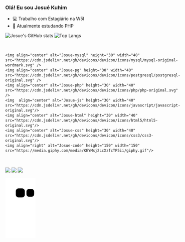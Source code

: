 ### Olá! Eu sou Josué Kuhim

- 💻 Trabalho com Estagiário na W5I
- 🌱 Atualmente estudando PHP

![Josue's GitHub stats](https://github-readme-stats.vercel.app/api?username=josuerkuhim&show_icons=true&theme=tokyonight&rank_icon=github)
![Top Langs](https://github-readme-stats.vercel.app/api/top-langs/?username=josuerkuhim&theme=tokyonight&size_weight=0.5&count_weight=0.5)


<div style="display: inline-block"><br>
    
    <img align="center" alt="Josue-mysql" height="30" width="40" src="https://cdn.jsdelivr.net/gh/devicons/devicon/icons/mysql/mysql-original-wordmark.svg" />
    <img align="center" alt="Josue-pg" height="30" width="40" src="https://cdn.jsdelivr.net/gh/devicons/devicon/icons/postgresql/postgresql-original.svg" />
    <img align="center" alt="Josue-php" height="30" width="40" src="https://cdn.jsdelivr.net/gh/devicons/devicon/icons/php/php-original.svg" />
    <img  align="center" alt="Josue-js" height="30" width="40" src="https://cdn.jsdelivr.net/gh/devicons/devicon/icons/javascript/javascript-original.svg"/>
    <img align="center" alt="Josue-html" height="30" width="40" src="https://cdn.jsdelivr.net/gh/devicons/devicon/icons/html5/html5-original.svg"/>
    <img align="center" alt="Josue-css" height="30" width="40" src="https://cdn.jsdelivr.net/gh/devicons/devicon/icons/css3/css3-original.svg"/> 
    <img align="right" alt="Josue-code" height="150" width="150" src="https://media.giphy.com/media/KEYMsj2LcXzfcTP5ii/giphy.gif"/>
</div>

##

<div> 
    <a href="https://www.instagram.com/_josue.k_/" target="_blank"><img src="https://img.shields.io/badge/-Instagram-%23E4405F?style=for-the-badge&logo=instagram&logoColor=white" target="_blank"></a>
    <a href = "mailto:josuekuhim.dev@gmail.com"><img src="https://img.shields.io/badge/-Gmail-%23333?style=for-the-badge&logo=gmail&logoColor=white" target="_blank"></a>
    <a href="https://www.linkedin.com/in/josu%C3%A9-kuhim-862666250/" target="_blank"><img src="https://img.shields.io/badge/-LinkedIn-%230077B5?style=for-the-badge&logo=linkedin&logoColor=white" target="_blank"></a> 
</div>

![snake gif](https://github.com/josuerkuhim/josuerkuhim/blob/output/github-contribution-grid-snake.svg)
